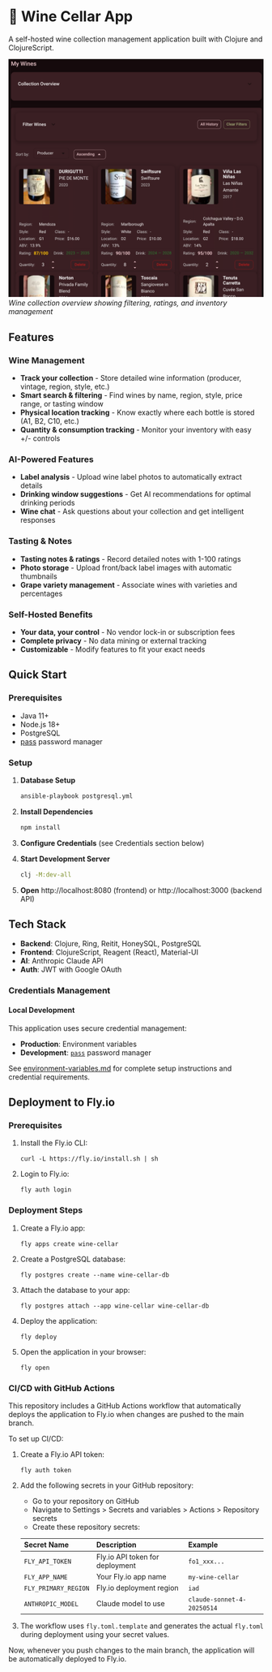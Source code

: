 # 🍷 Wine Cellar App

A self-hosted wine collection management application built with Clojure and ClojureScript.

![Wine Cellar App Overview](docs/screenshots/overview.png)
*Wine collection overview showing filtering, ratings, and inventory management*

## Features

### Wine Management
- **Track your collection** - Store detailed wine information (producer, vintage, region, style, etc.)
- **Smart search & filtering** - Find wines by name, region, style, price range, or tasting window
- **Physical location tracking** - Know exactly where each bottle is stored (A1, B2, C10, etc.)
- **Quantity & consumption tracking** - Monitor your inventory with easy +/- controls

### AI-Powered Features
- **Label analysis** - Upload wine label photos to automatically extract details
- **Drinking window suggestions** - Get AI recommendations for optimal drinking periods  
- **Wine chat** - Ask questions about your collection and get intelligent responses

### Tasting & Notes
- **Tasting notes & ratings** - Record detailed notes with 1-100 ratings
- **Photo storage** - Upload front/back label images with automatic thumbnails
- **Grape variety management** - Associate wines with varieties and percentages

### Self-Hosted Benefits
- **Your data, your control** - No vendor lock-in or subscription fees
- **Complete privacy** - No data mining or external tracking
- **Customizable** - Modify features to fit your exact needs

## Quick Start

### Prerequisites
- Java 11+
- Node.js 18+
- PostgreSQL
- [pass](https://www.passwordstore.org/) password manager

### Setup
1. **Database Setup**
   ```bash
   ansible-playbook postgresql.yml
   ```

2. **Install Dependencies**
   ```bash
   npm install
   ```

3. **Configure Credentials** (see Credentials section below)

4. **Start Development Server**
   ```bash
   clj -M:dev-all
   ```

5. **Open** http://localhost:8080 (frontend) or http://localhost:3000 (backend API)

## Tech Stack
- **Backend**: Clojure, Ring, Reitit, HoneySQL, PostgreSQL
- **Frontend**: ClojureScript, Reagent (React), Material-UI  
- **AI**: Anthropic Claude API
- **Auth**: JWT with Google OAuth

### Credentials Management

#### Local Development

This application uses secure credential management:
- **Production**: Environment variables
- **Development**: [`pass`](https://www.passwordstore.org/) password manager

See [environment-variables.md](docs/environment-variables.md) for complete setup instructions and credential requirements.

## Deployment to Fly.io

### Prerequisites

1. Install the Fly.io CLI:
   ```
   curl -L https://fly.io/install.sh | sh
   ```

2. Login to Fly.io:
   ```
   fly auth login
   ```

### Deployment Steps

1. Create a Fly.io app:
   ```
   fly apps create wine-cellar
   ```

2. Create a PostgreSQL database:
   ```
   fly postgres create --name wine-cellar-db
   ```

3. Attach the database to your app:
   ```
   fly postgres attach --app wine-cellar wine-cellar-db
   ```

5. Deploy the application:
   ```
   fly deploy
   ```

6. Open the application in your browser:
   ```
   fly open
   ```

### CI/CD with GitHub Actions

This repository includes a GitHub Actions workflow that automatically deploys the application to Fly.io when changes are pushed to the main branch.

To set up CI/CD:

1. Create a Fly.io API token:
   ```
   fly auth token
   ```

2. Add the following secrets in your GitHub repository:
   - Go to your repository on GitHub
   - Navigate to Settings > Secrets and variables > Actions > Repository secrets
   - Create these repository secrets:

   | Secret Name | Description | Example |
   |-------------|-------------|---------|
   | `FLY_API_TOKEN` | Fly.io API token for deployment | `fo1_xxx...` |
   | `FLY_APP_NAME` | Your Fly.io app name | `my-wine-cellar` |
   | `FLY_PRIMARY_REGION` | Fly.io deployment region | `iad` |
   | `ANTHROPIC_MODEL` | Claude model to use | `claude-sonnet-4-20250514` |

3. The workflow uses `fly.toml.template` and generates the actual `fly.toml` during deployment using your secret values.

Now, whenever you push changes to the main branch, the application will be automatically deployed to Fly.io.
